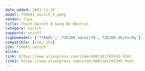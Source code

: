 ```yaml
---
date_added: 2021-11-19
model: TS0601_switch_4_gang
vendor: Tuya
title: Touch Switch 4 Gang No Neutral
category: switch
supports: on/off
zigbeemodel: ['TS0601','_TZE200_aqnazj70','TZE200_k6jhsr0q']
compatible: [z2m, zha]
z2m: TS0601_switch
mlink: 
link: https://www.aliexpress.com/item/4001181765345.html
link2: https://www.aliexpress.com/item/4001181765345.html
---
```


